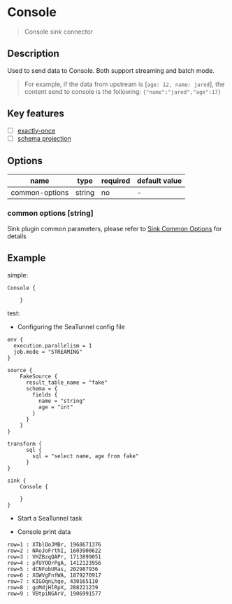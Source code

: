 # Console

> Console sink connector

## Description

Used to send data to Console. Both support streaming and batch mode.
> For example, if the data from upstream is [`age: 12, name: jared`], the content send to console is the following: `{"name":"jared","age":17}`

## Key features

- [ ] [exactly-once](../../concept/connector-v2-features.md)
- [ ] [schema projection](../../concept/connector-v2-features.md)

##  Options

| name | type   | required | default value |
| --- |--------|----------|---------------|
| common-options| string| no | -  |


### common options [string]

Sink plugin common parameters, please refer to [Sink Common Options](common-options.md) for details
## Example

simple:

```hocon
Console {

    }
```

test:

* Configuring the SeaTunnel config file

```hocon
env {
  execution.parallelism = 1
  job.mode = "STREAMING"
}

source {
    FakeSource {
      result_table_name = "fake"
      schema = {
        fields {
          name = "string"
          age = "int"
        }
      }
    }
}

transform {
      sql {
        sql = "select name, age from fake"
      }
}

sink {
    Console {

    }
}

```

* Start a SeaTunnel task


* Console print data

```text
row=1 : XTblOoJMBr, 1968671376
row=2 : NAoJoFrthI, 1603900622
row=3 : VHZBzqQAPr, 1713899051
row=4 : pfUYOOrPgA, 1412123956
row=5 : dCNFobURas, 202987936
row=6 : XGWVgFnfWA, 1879270917
row=7 : KIGOqnLhqe, 430165110
row=8 : goMdjHlRpX, 288221239
row=9 : VBtpiNGArV, 1906991577
```
